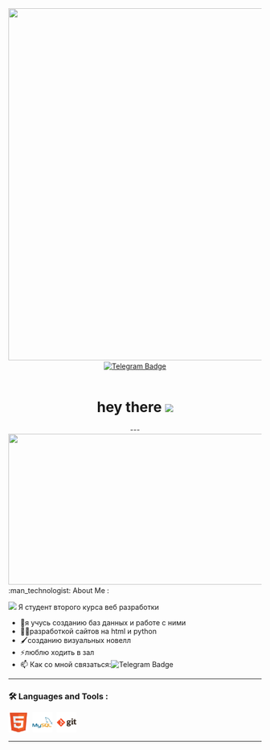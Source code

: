 <div id="header" align="center">
  <img src="https://media4.giphy.com/media/v1.Y2lkPTc5MGI3NjExdDhyZTk1MGN2bmlnN2lhaTIyb2oyOGd3eWM2ZmI4c2ZnMHI4dzl0eCZlcD12MV9pbnRlcm5hbF9naWZfYnlfaWQmY3Q9Zw/twXer9ExHdTvwt2vpt/giphy.gif" width="700" height="700"/>
</div>
<div id="badges" align="center">
  <a href="https://t.me/Gartolit">
    <img src="https://img.shields.io/badge/Telegram-black?style=for-the-badge&logo=linkedin&logoColor=black" alt="Telegram Badge"/>
  </a>
</div>
<div align="center">
<img src="https://komarev.com/ghpvc/?username=Vombatullah&style=flat-square&color=red" alt=""/>
<h1>
  hey there
  <img src="https://media.giphy.com/media/hvRJCLFzcasrR4ia7z/giphy.gif" width="30px"/>
</h1>
---
  
</div>
<div align="center">
  <img src="https://media.giphy.com/media/dWesBcTLavkZuG35MI/giphy.gif" width="600" height="300"/>
</div>
:man_technologist: About Me :

<img src="https://media.giphy.com/media/WUlplcMpOCEmTGBtBW/giphy.gif" width="30"> Я студент второго курса веб разработки
- 🔭я учусь созданию баз данных и работе с ними
- 👨‍💻разработкой сайтов на html и python
- 🖌️созданию визуальных новелл
- ⚡люблю ходить в зал
- 📫 Как со мной связаться:![Telegram Badge](https://t.me/Gartolit)

---
### :hammer_and_wrench: Languages and Tools :

<div>
  <img src="https://github.com/devicons/devicon/blob/master/icons/html5/html5-original.svg" title="HTML5" alt="HTML" width="40" height="40"/>&nbsp;
  <img src="https://github.com/devicons/devicon/blob/master/icons/mysql/mysql-original-wordmark.svg" title="MySQL"  alt="MySQL" width="40" height="40"/>&nbsp;
  <img src="https://github.com/devicons/devicon/blob/master/icons/git/git-original-wordmark.svg" title="Git" **alt="Git" width="40" height="40"/>
</div>

---

